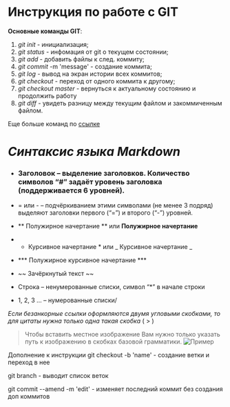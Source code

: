 # Инструкция по работе с GIT

**Основные команды GIT**:

1. _git init_ - инициализация;
2. _git status_ - инфомация от git о текущем состоянии;
3. _git add_ - добавить файлы к след. коммиту;
4. _git commit_ -m 'message' - создание коммита;
5. _git log_ - вывод на экран истории всех коммитов;
6. _git checkout_ - переход от одного коммита к другому;
7. _git checkout master_ - вернуться к актуальному состоянию и продолжить работу 
8. _git diff_ - увидеть разницу между текущим файлом и закоммиченным файлом.

Еще больше команд по [ссылке](https://habr.com/ru/company/ruvds/blog/599929/)

 # ***Синтаксис языка Markdown***

 - ### Заголовок – выделение заголовков. Количество символов “#” задаёт уровень заголовка  (поддерживается 6 уровней).
- = или - – подчёркиванием этими символами (не менее 3 подряд) выделяют заголовки  первого (“=”) и второго (“-”) уровней.

- ** Полужирное начертание ** или __Полужирное начертание__

- * Курсивное начертание * или _ Курсивное начертание _

- *** Полужирное курсивное начертание ***

- ~~ Зачёркнутый текст ~~

* Строка – ненумерованные списки, символ “*” в начале строки

- 1, 2, 3 … – нумерованные списки/

*Если безанкорные ссылки оформляются двумя угловыми скобками, то для цитаты нужна только одна такая скобка* ( > )
>Чтобы вставить местное изображение
Вам нужно только указать путь к изображению в скобках базовой грамматики.
![Пример](https://texterra.ru/upload/img/14-01-2020/2/10.png) 


Дополнение к инструкции 
git checkout -b 'name' - создание ветки и переход в нее


git branch - выводит список веток 

git commit --amend -m 'edit' - изменяет последний коммит без создания доп коммитов

